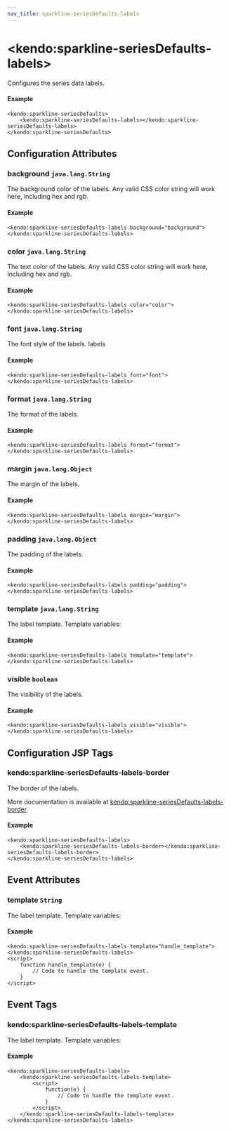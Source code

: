 ```yaml
---
nav_title: sparkline-seriesDefaults-labels
---
```


# \<kendo:sparkline-seriesDefaults-labels\>

Configures the series data labels.

#### Example
    <kendo:sparkline-seriesDefaults>
        <kendo:sparkline-seriesDefaults-labels></kendo:sparkline-seriesDefaults-labels>
    </kendo:sparkline-seriesDefaults>

## Configuration Attributes

### background `java.lang.String`

The background color of the labels. Any valid CSS color string will work here,
including hex and rgb.

#### Example
    <kendo:sparkline-seriesDefaults-labels background="background">
    </kendo:sparkline-seriesDefaults-labels>

### color `java.lang.String`

The text color of the labels. Any valid CSS color string will work here, including hex
and rgb.

#### Example
    <kendo:sparkline-seriesDefaults-labels color="color">
    </kendo:sparkline-seriesDefaults-labels>

### font `java.lang.String`

The font style of the labels.
labels

#### Example
    <kendo:sparkline-seriesDefaults-labels font="font">
    </kendo:sparkline-seriesDefaults-labels>

### format `java.lang.String`

The format of the labels.

#### Example
    <kendo:sparkline-seriesDefaults-labels format="format">
    </kendo:sparkline-seriesDefaults-labels>

### margin `java.lang.Object`

The margin of the labels.

#### Example
    <kendo:sparkline-seriesDefaults-labels margin="margin">
    </kendo:sparkline-seriesDefaults-labels>

### padding `java.lang.Object`

The padding of the labels.

#### Example
    <kendo:sparkline-seriesDefaults-labels padding="padding">
    </kendo:sparkline-seriesDefaults-labels>

### template `java.lang.String`

The label template.
Template variables:

#### Example
    <kendo:sparkline-seriesDefaults-labels template="template">
    </kendo:sparkline-seriesDefaults-labels>

### visible `boolean`

The visibility of the labels.

#### Example
    <kendo:sparkline-seriesDefaults-labels visible="visible">
    </kendo:sparkline-seriesDefaults-labels>


##  Configuration JSP Tags

### kendo:sparkline-seriesDefaults-labels-border

The border of the labels.

More documentation is available at [kendo:sparkline-seriesDefaults-labels-border](/api/wrappers/jsp/sparkline/seriesdefaults-labels-border).

#### Example

    <kendo:sparkline-seriesDefaults-labels>
        <kendo:sparkline-seriesDefaults-labels-border></kendo:sparkline-seriesDefaults-labels-border>
    </kendo:sparkline-seriesDefaults-labels>


## Event Attributes

### template `String`

The label template.
Template variables:


#### Example
    <kendo:sparkline-seriesDefaults-labels template="handle_template">
    </kendo:sparkline-seriesDefaults-labels>
    <script>
        function handle_template(e) {
            // Code to handle the template event.
        }
    </script>

## Event Tags

### kendo:sparkline-seriesDefaults-labels-template

The label template.
Template variables:


#### Example
    <kendo:sparkline-seriesDefaults-labels>
        <kendo:sparkline-seriesDefaults-labels-template>
            <script>
                function(e) {
                    // Code to handle the template event.
                }
            </script>
        </kendo:sparkline-seriesDefaults-labels-template>
    </kendo:sparkline-seriesDefaults-labels>


